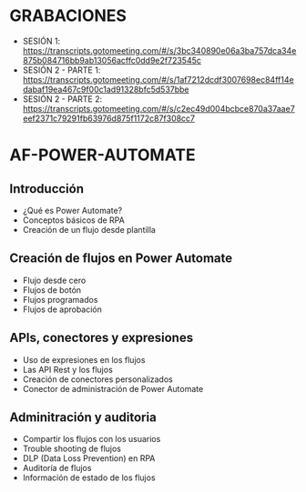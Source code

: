 # GRABACIONES

- SESIÓN 1: https://transcripts.gotomeeting.com/#/s/3bc340890e06a3ba757dca34e875b084716bb9ab13056acffc0dd9e2f723545c
- SESIÓN 2 - PARTE 1: https://transcripts.gotomeeting.com/#/s/1af7212dcdf3007698ec84ff14edabaf19ea467c9f00c1ad91328bfc5d537bbe
- SESIÓN 2 - PARTE 2: https://transcripts.gotomeeting.com/#/s/c2ec49d004bcbce870a37aae7eef2371c79291fb63976d875f1172c87f308cc7

# AF-POWER-AUTOMATE

## Introducción

- ¿Qué es Power Automate?
- Conceptos básicos de RPA
- Creación de un flujo desde plantilla

## Creación de flujos en Power Automate

- Flujo desde cero
- Flujos de botón 
- Flujos programados
- Flujos de aprobación

## APIs, conectores y expresiones 

- Uso de expresiones en los flujos
- Las API Rest y los flujos
- Creación de conectores personalizados
- Conector de administración de Power Automate

## Adminitración y auditoria

- Compartir los flujos con los usuarios
- Trouble shooting de flujos
- DLP (Data Loss Prevention) en RPA
- Auditoría de flujos
- Información de estado de los flujos

